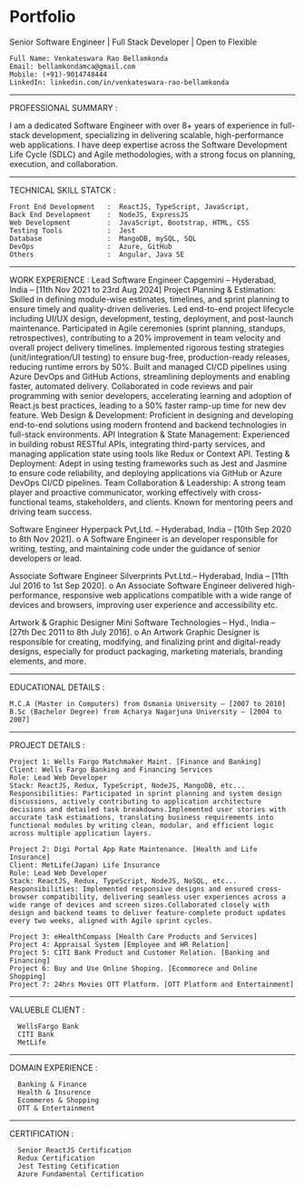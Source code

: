 # Portfolio
Senior Software Engineer | Full Stack Developer | Open to Flexible

    Full Name: Venkateswara Rao Bellamkonda
    Email: bellamkondamca@gmail.com
    Mobile: (+91)-9014748444
    LinkedIn: linkedin.com/in/venkateswara-rao-bellamkonda
_____________________________________________________________________________________________________________________________________________________________________________

PROFESSIONAL SUMMARY :

I am a dedicated Software Engineer with over 8+ years of experience in full-stack development, specializing in delivering scalable, high-performance web applications. I have deep expertise across the Software Development Life Cycle (SDLC) and Agile methodologies, with a strong focus on planning, execution, and collaboration.
_____________________________________________________________________________________________________________________________________________________________________________

TECHNICAL SKILL STATCK :

    Front End Development   :  ReactJS, TypeScript, JavaScript,
    Back End Development    :  NodeJS, ExpressJS
    Web Development         :  JavaScript, Bootstrap, HTML, CSS
    Testing Tools           :  Jest
    Database                :  MangoDB, mySQL, SQL
    DevOps                  :  Azure, GitHub
    Others                  :  Angular, Java SE
__________________________________________________________________________________________________________________________________________________________________________

WORK EXPERIENCE	:
Lead Software Engineer
Capgemini – Hyderabad, India – [11th Nov 2021 to 23rd Aug 2024]
    Project Planning & Estimation: Skilled in defining module-wise estimates, timelines, and sprint planning to ensure timely and quality-driven deliveries.
    Led end-to-end project lifecycle including UI/UX design, development, testing, deployment, and post-launch maintenance.
    Participated in Agile ceremonies (sprint planning, standups, retrospectives), contributing to a 20% improvement in team velocity and overall project delivery timelines.
    Implemented rigorous testing strategies (unit/integration/UI testing) to ensure bug-free, production-ready releases, reducing runtime errors by 50%.
    Built and managed CI/CD pipelines using Azure DevOps and GitHub Actions, streamlining deployments and enabling faster, automated delivery.
    Collaborated in code reviews and pair programming with senior developers, accelerating learning and adoption of React.js best practices, leading to a 50% faster ramp-up time for new dev feature.
    Web Design & Development: Proficient in designing and developing end-to-end solutions using modern frontend and backend technologies in full-stack environments.
    API Integration & State Management: Experienced in building robust RESTful APIs, integrating third-party services, and managing application state using tools like Redux or Context API.
    Testing & Deployment: Adept in using testing frameworks such as Jest and Jasmine to ensure code reliability, and deploying applications via GitHub or Azure DevOps CI/CD pipelines.
    Team Collaboration & Leadership: A strong team player and proactive communicator, working effectively with cross-functional teams, stakeholders, and clients. Known for mentoring peers and driving team success.

Software Engineer 
Hyperpack Pvt,Ltd. – Hyderabad, India – [10th Sep 2020 to 8th Nov 2021].
    o	A Software Engineer is an developer responsible for writing, testing, and maintaining code under the guidance of senior developers or lead.

Associate Software Engineer
Silverprints Pvt.Ltd.– Hyderabad, India – [11th Jul 2016 to 1st Sep 2020]. 
    o	An Associate Software Engineer delivered high-performance, responsive web applications compatible with a wide range of devices and browsers, improving user experience and accessibility etc.

Artwork & Graphic Designer
Mini Software Technologies – Hyd., India – [27th Dec 2011 to 8th July 2016]. 
    o	An Artwork Graphic Designer is responsible for creating, modifying, and finalizing print and digital-ready designs, especially for product packaging, marketing materials, branding elements, and more.
_____________________________________________________________________________________________________________________________________________________________________________

EDUCATIONAL DETAILS	:

    M.C.A (Master in Computers) from Osmania University – [2007 to 2010]
    B.Sc (Bachelor Degree) from Acharya Nagarjuna University – [2004 to 2007]
_____________________________________________________________________________________________________________________________________________________________________________

PROJECT DETAILS	:

    Project 1: Wells Fargo Matchmaker Maint. [Finance and Banking]
    Client: Wells Fargo Banking and Financing Services 
    Role: Lead Web Developer
    Stack: ReactJS, Redux, TypeScript, NodeJS, MangoDB, etc...
    Responsibilities: Participated in sprint planning and system design discussions, actively contributing to application architecture decisions and detailed task breakdowns.Implemented user stories with accurate task estimations, translating business requirements into functional modules by writing clean, modular, and efficient logic across multiple application layers.

    Project 2: Digi Portal App Rate Maintenance. [Health and Life Insurance]
    Client: MetLife(Japan) Life Insurance 
    Role: Lead Web Developer
    Stack: ReactJS, Redux, TypeScript, NodeJS, NoSQL, etc...
    Responsibilities: Implemented responsive designs and ensured cross-browser compatibility, delivering seamless user experiences across a wide range of devices and screen sizes.Collaborated closely with design and backend teams to deliver feature-complete product updates every two weeks, aligned with Agile sprint cycles.

    Project 3: eHealthCompass [Health Care Products and Services]
    Project 4: Appraisal System [Employee and HR Relation]
    Project 5: CITI Bank Product and Customer Relation. [Banking and Financing]
    Project 6: Buy and Use Online Shoping. [Ecommorece and Online Shopping]
    Project 7: 24hrs Movies OTT Platform. [OTT Platform and Entertainment]
__________________________________________________________________________________________________________________________________________________________________________

VALUEBLE CLIENT :

      WellsFargo Bank
      CITI Bank
      MetLife 
__________________________________________________________________________________________________________________________________________________________________________

DOMAIN EXPERIENCE :

      Banking & Finance
      Health & Insurence
      Ecommeres & Shopping
      OTT & Entertainment
__________________________________________________________________________________________________________________________________________________________________________

CERTIFICATION :

      Senior ReactJS Certification
      Redux Certification
      Jest Testing Cetification
      Azure Fundamental Certification
